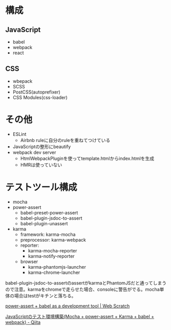 # 構成

## JavaScript

* babel
* webpack
* react

## CSS

* wbepack
* SCSS
* PostCSS(autoprefixer)
* CSS Modules(css-loader)

# その他

* ESLint
  * Airbnb ruleに自分のruleを重ねてつけている
* JavaScriptの整形にbeautify
* webpack dev server
  * HtmlWebpackPluginを使ってtemplate.htmlからindex.htmlを生成
  * HMRは使っていない


# テストツール構成

* mocha
* power-assert
  * babel-preset-power-assert
  * babel-plugin-jsdoc-to-assert
  * babel-plugin-unassert
* karma
  * framework: karma-mocha
  * preprocessor: karma-webpack
  * reporter:
    * karma-mocha-reporter
    * karma-notify-reporter
  * browser
    * karma-phantomjs-launcher
    * karma-chrome-launcher

babel-plugin-jsdoc-to-assertのassertがkarmaとPhantomJSだと通ってしまうので注意。karmaをchromeで走らせた場合、consoleに警告がでる。mocha単体の場合はtestがキチンと落ちる。

[power-assert + babel as a development tool | Web Scratch](http://efcl.info/2016/04/14/espower-babel-is-deprecated/)

[JavaScriptのテスト環境構築(Mocha + power-assert + Karma + babel + webpack) - Qiita](http://qiita.com/cotto89/items/dfa11aa07919bdf73a15)
